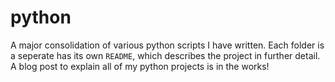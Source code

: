 # python
A major consolidation of various python scripts I have written. Each folder is a seperate has its own `README`, which describes the project in further detail. A blog post to explain all of my python projects is in the works!

